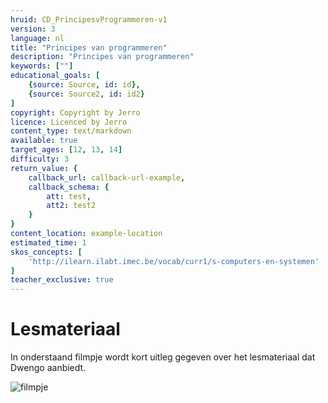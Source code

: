 ```yaml
---
hruid: CD_PrincipesvProgrammeren-v1
version: 3
language: nl
title: "Principes van programmeren"
description: "Principes van programmeren"
keywords: [""]
educational_goals: [
    {source: Source, id: id}, 
    {source: Source2, id: id2}
]
copyright: Copyright by Jerro
licence: Licenced by Jerro
content_type: text/markdown
available: true
target_ages: [12, 13, 14]
difficulty: 3
return_value: {
    callback_url: callback-url-example,
    callback_schema: {
        att: test,
        att2: test2
    }
}
content_location: example-location
estimated_time: 1
skos_concepts: [
    'http://ilearn.ilabt.imec.be/vocab/curr1/s-computers-en-systemen'
]
teacher_exclusive: true
---
```


# Lesmateriaal
In onderstaand filmpje wordt kort uitleg gegeven over het lesmateriaal dat Dwengo aanbiedt. 

![](@youtube/https://www.youtube.com/embed/Nifa0vooyKg "filmpje")